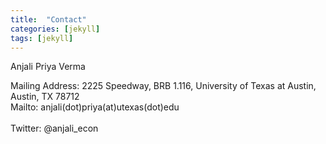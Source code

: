 ```yaml
---
title:  "Contact"
categories: [jekyll]
tags: [jekyll]
---
```

Anjali Priya Verma

Mailing Address: 2225 Speedway, BRB 1.116, University of Texas at Austin,  Austin, TX 78712 
<br/>
Mailto: anjali(dot)priya(at)utexas(dot)edu  
</br>
Twitter: @anjali_econ

